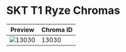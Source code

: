 # SKT T1 Ryze Chromas

| Preview | Chroma ID |
|---------|-----------|
| ![13030](https://raw.communitydragon.org/latest/plugins/rcp-be-lol-game-data/global/default/v1/champion-chroma-images/13/13030.png) | 13030 |